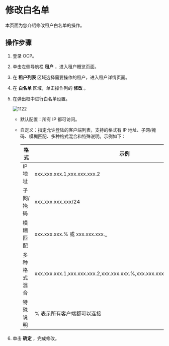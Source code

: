 修改白名单
==========================

本页面为您介绍修改租户白名单的操作。

操作步骤
-------------------------

1. 登录 OCP。

2. 单击左侧导航栏 **租户** ，进入租户概览页面。

3. 在 **租户列表** 区域选择需要操作的租户，进入租户详情页面。

4. 在 **白名单** 区域，单击操作列的 **修改** 。

5. 在弹出框中进行白名单设置。

   ![1122](https://help-static-aliyun-doc.aliyuncs.com/assets/img/zh-CN/0095987361/p355789.png)

   * 默认配置：所有 IP 都可访问。

   * 自定义：指定允许登陆的客户端列表，支持的格式有 IP 地址、子网/掩码、模糊匹配、多种格式混合和特殊说明。示例如下：

     |   格式   |                             示例                              |
     |--------|-------------------------------------------------------------|
     | IP地址   | xxx.xxx.xxx.1,xxx.xxx.xxx.2                                     |
     | 子网/掩码  | xxx.xxx.xxx.xxx/24                                               |
     | 模糊匹配   | xxx.xxx.xxx.% 或 xxx.xxx.xxx._                                     |
     | 多种格式混合 | xxx.xxx.xxx.1,xxx.xxx.xxx.2,xxx.xxx.xxx.%,xxx.xxx.xxx._,xxx.xxx.xxx.xxx/24 |
     | 特殊说明   | % 表示所有客户端都可以连接                                              |

6. 单击 **确定** ，完成修改。
